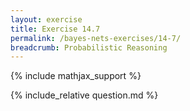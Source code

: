 ```yaml
---
layout: exercise
title: Exercise 14.7
permalink: /bayes-nets-exercises/14-7/
breadcrumb: Probabilistic Reasoning
---
```


{% include mathjax_support %}

<div><i class="arrow-up loader" data-chapter="bayes-nets-exercises" data-exercise="ex_7" data-rating="0"></i></div>
{% include_relative question.md %}

